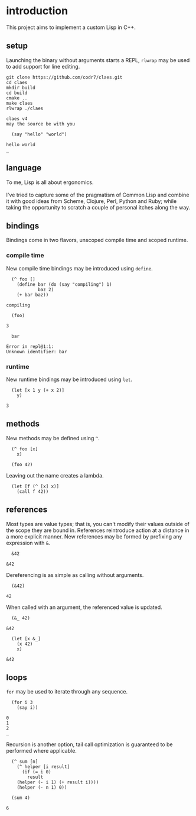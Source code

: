 # introduction
This project aims to implement a custom Lisp in C++.

## setup
Launching the binary without arguments starts a REPL, `rlwrap` may be used to add support for line editing.

```
git clone https://github.com/codr7/claes.git
cd claes
mkdir build
cd build
cmake ..
make claes
rlwrap ./claes

claes v4
may the source be with you

  (say "hello" "world")

hello world
_
```

## language
To me, Lisp is all about ergonomics.<br/>
<br/>
I've tried to capture some of the pragmatism of Common Lisp and combine it with good ideas from Scheme, Clojure, Perl, Python and Ruby; while taking the opportunity to scratch a couple of personal itches along the way.

## bindings
Bindings come in two flavors, unscoped compile time and scoped runtime.

### compile time
New compile time bindings may be introduced using `define`.

```
  (^ foo []
    (define bar (do (say "compiling") 1)
            baz 2)
    (+ bar baz))

compiling

  (foo)

3

  bar

Error in repl@1:1:
Unknown identifier: bar
```

### runtime
New runtime bindings may be introduced using `let`.

```
  (let [x 1 y (+ x 2)]
    y)

3
```

## methods
New methods may be defined using `^`.

```
  (^ foo [x]
    x)

  (foo 42)
```

Leaving out the name creates a lambda.

```
  (let [f (^ [x] x)]
    (call f 42))
```

## references
Most types are value types; that is, you can't modify their values outside of the scope they are bound in. References reintroduce action at a distance in a more explicit manner. New references may be formed by prefixing any expression with `&`.

```
  &42

&42
```

Dereferencing is as simple as calling without arguments.

```
  (&42)

42
```

When called with an argument, the referenced value is updated.

```
  (&_ 42)

&42
```
```
  (let [x &_]
    (x 42)
    x)

&42
```

## loops
`for` may be used to iterate through any sequence.

```
  (for i 3
    (say i))

0
1
2
_
```

Recursion is another option, tail call optimization is guaranteed to be performed where applicable.

```
  (^ sum [n]
    (^ helper [i result]
      (if (= i 0)
        result
	(helper (- i 1) (+ result i))))
    (helper (- n 1) 0))

  (sum 4)

6
```